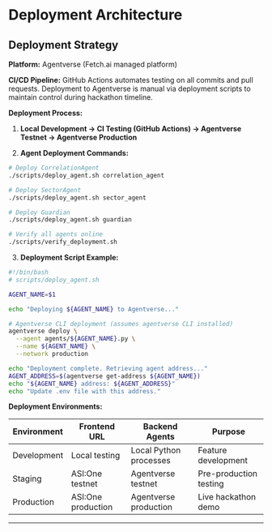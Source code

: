 # Deployment Architecture

## Deployment Strategy

**Platform:** Agentverse (Fetch.ai managed platform)

**CI/CD Pipeline:** GitHub Actions automates testing on all commits and pull requests. Deployment to Agentverse is manual via deployment scripts to maintain control during hackathon timeline.

**Deployment Process:**

1. **Local Development → CI Testing (GitHub Actions) → Agentverse Testnet → Agentverse Production**

2. **Agent Deployment Commands:**
```bash
# Deploy CorrelationAgent
./scripts/deploy_agent.sh correlation_agent

# Deploy SectorAgent
./scripts/deploy_agent.sh sector_agent

# Deploy Guardian
./scripts/deploy_agent.sh guardian

# Verify all agents online
./scripts/verify_deployment.sh
```

3. **Deployment Script Example:**
```bash
#!/bin/bash
# scripts/deploy_agent.sh

AGENT_NAME=$1

echo "Deploying ${AGENT_NAME} to Agentverse..."

# Agentverse CLI deployment (assumes agentverse CLI installed)
agentverse deploy \
  --agent agents/${AGENT_NAME}.py \
  --name ${AGENT_NAME} \
  --network production

echo "Deployment complete. Retrieving agent address..."
AGENT_ADDRESS=$(agentverse get-address ${AGENT_NAME})
echo "${AGENT_NAME} address: ${AGENT_ADDRESS}"
echo "Update .env file with this address."
```

**Deployment Environments:**

| Environment | Frontend URL | Backend Agents | Purpose |
|-------------|-------------|----------------|---------|
| Development | Local testing | Local Python processes | Feature development |
| Staging | ASI:One testnet | Agentverse testnet | Pre-production testing |
| Production | ASI:One production | Agentverse production | Live hackathon demo |

---
